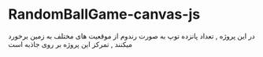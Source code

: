 # RandomBallGame-canvas-js
در این پروژه , تعداد پانزده توپ به صورت رندوم از موقعیت های مختلف به زمین برخورد میکنند  , تمرکز این پروژه بر روی جاذبه است